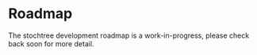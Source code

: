 # Roadmap

The stochtree development roadmap is a work-in-progress, please check back soon for more detail.
